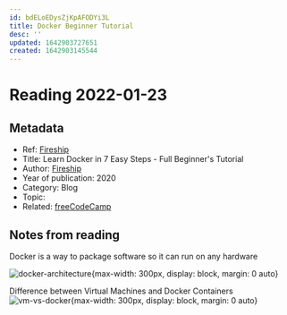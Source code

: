 ```yaml
---
id: bdELoEDysZjKpAFODYi3L
title: Docker Beginner Tutorial
desc: ''
updated: 1642903727651
created: 1642903145544
---
```

# Reading 2022-01-23

## Metadata

- Ref: [Fireship](https://www.youtube.com/watch?v=gAkwW2tuIqE)
- Title: Learn Docker in 7 Easy Steps - Full Beginner's Tutorial
- Author: [Fireship](https://www.youtube.com/channel/UCsBjURrPoezykLs9EqgamOA)
- Year of publication: 2020
- Category: Blog
- Topic: 
- Related: [freeCodeCamp](https://www.freecodecamp.org/news/what-is-docker-used-for-a-docker-container-tutorial-for-beginners/)

## Notes from reading

Docker is a way to package software so it can run on any hardware

![docker-architecture](https://docs.docker.com/engine/images/architecture.svg){max-width: 300px, display: block, margin: 0 auto}

Difference between Virtual Machines and Docker Containers
![vm-vs-docker](https://www.freecodecamp.org/news/content/images/2020/11/image-166.png){max-width: 300px, display: block, margin: 0 auto}